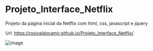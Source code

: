# Projeto_Interface_Netflix
Projeto da página inicial da Netflix com html, css, javascript e jquery

Url: https://rosivaldocamjr.github.io/Projeto_Interface_Netflix/

![image](https://user-images.githubusercontent.com/91435382/155893492-9d372218-aad7-4376-a701-8157f98186fa.png)
